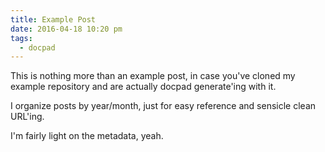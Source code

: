 ```yaml
---
title: Example Post
date: 2016-04-18 10:20 pm
tags:
  - docpad
---
```

This is nothing more than an example post, in case you've cloned my example repository and are actually docpad generate'ing with it.

I organize posts by year/month, just for easy reference and sensicle clean URL'ing.

I'm fairly light on the metadata, yeah.
